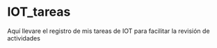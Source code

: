# IOT_tareas
Aquí llevare el registro de mis tareas de IOT para facilitar la revisión de actividades
